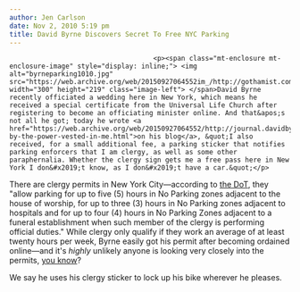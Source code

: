 ```yaml
---
author: Jen Carlson
date: Nov 2, 2010 5:19 pm
title: David Byrne Discovers Secret To Free NYC Parking
---
```


	
										<p><span class="mt-enclosure mt-enclosure-image" style="display: inline;"> <img alt="byrneparking1010.jpg" src="https://web.archive.org/web/20150927064552im_/http://gothamist.com/attachments/arts_jen/byrneparking1010.jpg" width="300" height="219" class="image-left"> </span>David Byrne recently officiated a wedding here in New York, which means he received a special certificate from the Universal Life Church after registering to become an officiating minister online. And that&apos;s not all he got; today he wrote <a href="https://web.archive.org/web/20150927064552/http://journal.davidbyrne.com/2010/10/103010-by-the-power-vested-in-me.html">on his blog</a>, &quot;I also received, for a small additional fee, a parking sticker that notifies parking enforcers that I am clergy, as well as some other paraphernalia. Whether the clergy sign gets me a free pass here in New York I don&#x2019;t know, as I don&#x2019;t have a car.&quot;</p>

<p>There are clergy permits in New York City&#x2014;according to <a href="https://web.archive.org/web/20150927064552/http://www.nyc.gov/html/dot/html/permits/clergy.shtml">the DoT</a>, they &quot;allow parking for up to five (5) hours in No Parking zones adjacent to the house of worship, for up to three (3) hours in No Parking zones adjacent to hospitals and for up to four (4) hours in No Parking Zones adjacent to a funeral establishment when such member of the clergy is performing official duties.&quot; While clergy only qualify if they work an average of at least twenty hours per week, Byrne easily got his permit after becoming ordained online&#x2014;and it&apos;s <em>highly</em> unlikely anyone is looking very closely into the permits, <a href="https://web.archive.org/web/20150927064552/http://gothamist.com/2009/07/27/make_up_a_fake_parking_permit_park.php">you know</a>?</p>

<p>We say he uses his clergy sticker to lock up his bike wherever he pleases.</p>					
										
									
				